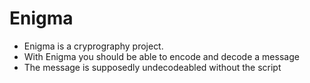 # Enigma
- Enigma is a cryprography project. 
- With Enigma you should be able to encode and decode a message
- The message is supposedly undecodeabled without the script
